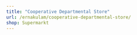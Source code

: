 ```yaml
---
title: "Cooperative Departmental Store"
url: /ernakulam/cooperative-departmental-store/
shop: Supermarkt
---
```

